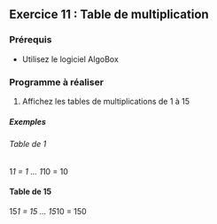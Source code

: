 ## Exercice 11 : Table de multiplication

### Prérequis
- Utilisez le logiciel AlgoBox

### Programme à réaliser

1. Affichez les tables de multiplications de 1 à 15

##### Exemples

###### Table de 1
1*1 = 1
...
1*10 = 10

#### Table de 15
15*1 = 15
...
15*10 = 150
